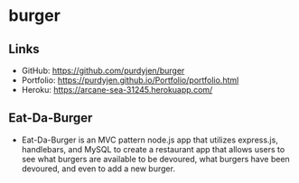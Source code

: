# burger

## Links
- GitHub: https://github.com/purdyjen/burger
- Portfolio: https://purdyjen.github.io/Portfolio/portfolio.html
- Heroku: https://arcane-sea-31245.herokuapp.com/

## Eat-Da-Burger

- Eat-Da-Burger is an MVC pattern node.js app that utilizes express.js, handlebars, and MySQL to create a restaurant app that allows users to see what burgers are available to be devoured, what burgers have been devoured, and even to add a new burger.
